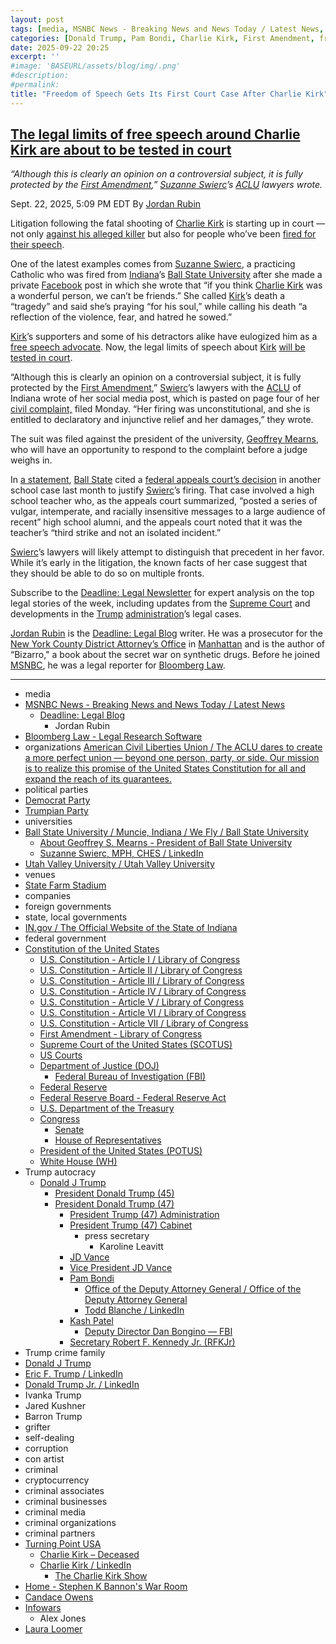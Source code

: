 ```yaml
---
layout: post
tags: [media, MSNBC News - Breaking News and News Today / Latest News, Deadline –  Legal Blog, Jordan Rubin, Bloomberg Law - Legal Research Software, organizations, American Civil Liberties Union / The ACLU dares to create a more perfect union — beyond one person party or side. Our mission is to realize this promise of the United States Constitution for all and expand the reach of its guarantees., political parties, Democrat Party, Trumpian Party, universities, Ball State University / Muncie Indiana / We Fly / Ball State University, About Geoffrey S. Mearns - President of Ball State University, Suzanne Swierc MPH CHES / LinkedIn, Utah Valley University / Utah Valley University, venues, State Farm Stadium, companies, foreign governments, state local governments, IN.gov / The Official Website of the State of Indiana, federal government, Constitution of the United States, U.S. Constitution - Article I / Library of Congress, U.S. Constitution - Article II / Library of Congress, U.S. Constitution - Article III / Library of Congress, U.S. Constitution - Article IV / Library of Congress, U.S. Constitution - Article V / Library of Congress, U.S. Constitution - Article VI / Library of Congress, U.S. Constitution - Article VII / Library of Congress, First Amendment - Library of Congress, Supreme Court of the United States (SCOTUS), US Courts, Department of Justice (DOJ), Federal Bureau of Investigation (FBI), Federal Reserve, Federal Reserve Board - Federal Reserve Act, U.S. Department of the Treasury, Congress, Senate, House of Representatives, President of the United States (POTUS), White House (WH), Trump autocracy, Donald J Trump, President Donald Trump (45), President Donald Trump (47), President Trump (47) Administration, President Trump (47) Cabinet, press secretary, Karoline Leavitt, JD Vance, Vice President JD Vance, Pam Bondi, Office of the Deputy Attorney General / Office of the Deputy Attorney General, Todd Blanche / LinkedIn, Kash Patel, Deputy Director Dan Bongino — FBI, Secretary Robert F. Kennedy Jr. (RFKJr), Trump crime family, Donald J Trump, Eric F. Trump / LinkedIn, Donald Trump Jr. / LinkedIn, Ivanka Trump, Jared Kushner, Barron Trump, grifter, self-dealing, corruption, con artist, criminal, cryptocurrency, criminal associates, criminal businesses, criminal media, criminal organizations, criminal partners, Turning Point USA, Charlie Kirk – Deceased, Charlie Kirk / LinkedIn, The Charlie Kirk Show, Home - Stephen K Bannon’s War Room, Candace Owens, Infowars, Alex Jones, Laura Loomer]
categories: [Donald Trump, Pam Bondi, Charlie Kirk, First Amendment, freedom of speech, Ball State University, Geoffrey S. Mearns]
date: 2025-09-22 20:25
excerpt: ''
#image: 'BASEURL/assets/blog/img/.png'
#description:
#permalink:
title: "Freedom of Speech Gets Its First Court Case After Charlie Kirk"
---
```



## [The legal limits of free speech around Charlie Kirk are about to be tested in court](https://www.msnbc.com/deadline-white-house/deadline-legal-blog/free-speech-charlie-kirk-ball-state-professor-swierc-rcna232997)

*“Although this is clearly an opinion on a controversial subject, it is fully protected by the [First Amendment](https://constitution.congress.gov/constitution/amendment-1/),” [Suzanne Swierc](https://www.linkedin.com/in/suzanne-swierc-mph-ches-a0847b39/)’s [ACLU](https://www.aclu.org/) lawyers wrote.*

Sept. 22, 2025, 5:09 PM EDT
By [Jordan Rubin](https://www.msnbc.com/author/jordan-rubin-ncpn1301611)

Litigation following the fatal shooting of [Charlie Kirk](https://www.charliekirk.com/) is starting up in court — not only [against his alleged killer](https://www.msnbc.com/deadline-white-house/deadline-legal-blog/tyler-robinson-death-penalty-charlie-kirk-shooting-utah-rcna231851) but also for people who’ve been [fired for their speech](https://www.desmoinesregister.com/story/news/crime-and-courts/2025/09/19/teacher-matthew-kargol-fired-for-charlie-kirk-post-suing-oskaloosa-schools/86228893007/).

One of the latest examples comes from [Suzanne Swierc](https://www.linkedin.com/in/suzanne-swierc-mph-ches-a0847b39/), a practicing Catholic who was fired from [Indiana](https://www.in.gov/core/index.html)’s [Ball State University](https://www.bsu.edu/) after she made a private [Facebook](https://www.facebook.com/) post in which she wrote that “if you think [Charlie Kirk](https://www.charliekirk.com/) was a wonderful person, we can’t be friends.” She called [Kirk](https://www.charliekirk.com/)’s death a “tragedy” and said she’s praying “for his soul,” while calling his death “a reflection of the violence, fear, and hatred he sowed.”

[Kirk](https://www.charliekirk.com/)’s supporters and some of his detractors alike have eulogized him as a [free speech advocate](https://www.usatoday.com/story/opinion/2025/09/21/charlie-kirk-jimmy-kimmel-free-speech-first-amendment/86240872007/). Now, the legal limits of speech about [Kirk](https://www.charliekirk.com/) [will be tested in court](https://wpde.com/news/local-politics/sc-teachers-aide-fired-over-charlie-kirk-comments-files-federal-lawsuit-s-spartanburg-lauren-vaughn-federal-first-amendment).

“Although this is clearly an opinion on a controversial subject, it is fully protected by the [First Amendment](https://constitution.congress.gov/constitution/amendment-1/),” [Swierc](https://www.linkedin.com/in/suzanne-swierc-mph-ches-a0847b39/)’s lawyers with the [ACLU](https://www.aclu.org/) of Indiana wrote of her social media post, which is pasted on page four of her [civil complaint,](https://storage.courtlistener.com/recap/gov.uscourts.insd.224599/gov.uscourts.insd.224599.1.0.pdf) filed Monday. “Her firing was unconstitutional, and she is entitled to declaratory and injunctive relief and her damages,” they wrote.

The suit was filed against the president of the university, [Geoffrey Mearns](https://www.bsu.edu/about/administrativeoffices/president/about-the-president), who will have an opportunity to respond to the complaint before a judge weighs in.

In [a statement](https://x.com/BallState/status/1968423525665886461), [Ball State](https://www.bsu.edu/) cited a [federal appeals court’s decision](https://cases.justia.com/federal/appellate-courts/ca7/24-1427/24-1427-2025-08-26.pdf?ts=1756218644) in another school case last month to justify [Swierc](https://www.linkedin.com/in/suzanne-swierc-mph-ches-a0847b39/)’s firing. That case involved a high school teacher who, as the appeals court summarized, “posted a series of vulgar, intemperate, and racially insensitive messages to a large audience of recent” high school alumni, and the appeals court noted that it was the teacher’s “third strike and not an isolated incident.”

[Swierc](https://www.linkedin.com/in/suzanne-swierc-mph-ches-a0847b39/)’s lawyers will likely attempt to distinguish that precedent in her favor. While it’s early in the litigation, the known facts of her case suggest that they should be able to do so on multiple fronts.

Subscribe to the [Deadline: Legal Newsletter](https://link.msnbc.com/join/5ck/msnbc-deadlinelegal-signup-inline) for expert analysis on the top legal stories of the week, including updates from the [Supreme Court](https://www.supremecourt.gov/) and developments in the [Trump](https://www.donaldjtrump.com/) [administration](https://www.whitehouse.gov/administration/)’s legal cases.

[Jordan Rubin](https://www.msnbc.com/author/jordan-rubin-ncpn1301611) is the [Deadline: Legal Blog](https://www.msnbc.com/deadline-white-house) writer. He was a prosecutor for the [New York County District Attorney’s Office](https://manhattanda.org/) in [Manhattan](https://manhattanda.org/) and is the author of “Bizarro," a book about the secret war on synthetic drugs. Before he joined [MSNBC](https://www.msnbc.com/), he was a legal reporter for [Bloomberg Law](https://pro.bloomberglaw.com/).

----
- media
- [MSNBC News - Breaking News and News Today / Latest News](https://www.msnbc.com/)
    - [Deadline: Legal Blog](https://www.msnbc.com/deadline-white-house)
        - Jordan Rubin
- [Bloomberg Law - Legal Research Software](https://pro.bloomberglaw.com/)
- organizations
    [American Civil Liberties Union / The ACLU dares to create a more perfect union — beyond one person, party, or side. Our mission is to realize this promise of the United States Constitution for all and expand the reach of its guarantees.](https://www.aclu.org/)
- political parties
- [Democrat Party](https://www.democrats.org/)
- [Trumpian Party](https://www.gop.com/)
- universities
- [Ball State University / Muncie, Indiana / We Fly / Ball State University](https://www.bsu.edu/)
    - [About Geoffrey S. Mearns - President of Ball State University](https://www.bsu.edu/about/administrativeoffices/president/about-the-president)
    - [Suzanne Swierc, MPH, CHES / LinkedIn](https://www.linkedin.com/in/suzanne-swierc-mph-ches-a0847b39/)
- [Utah Valley University / Utah Valley University](https://www.uvu.edu/)
- venues
- [State Farm Stadium](https://www.statefarmstadium.com/)
- companies
- foreign governments
- state, local governments 
- [IN.gov / The Official Website of the State of Indiana](https://www.in.gov/core/index.html)
- federal government
- [Constitution of the United States](https://constitution.congress.gov/constitution/)
    - [U.S. Constitution - Article I / Library of Congress](https://constitution.congress.gov/constitution/article-1/)
    - [U.S. Constitution - Article II / Library of Congress](https://constitution.congress.gov/constitution/article-2/)
    - [U.S. Constitution - Article III / Library of Congress](https://constitution.congress.gov/constitution/article-3/)
    - [U.S. Constitution - Article IV / Library of Congress](https://constitution.congress.gov/constitution/article-4/)
    - [U.S. Constitution - Article V / Library of Congress](https://constitution.congress.gov/constitution/article-5/)
    - [U.S. Constitution - Article VI / Library of Congress](https://constitution.congress.gov/constitution/article-6/)
    - [U.S. Constitution - Article VII / Library of Congress](https://constitution.congress.gov/constitution/article-7/)
    - [First Amendment - Library of Congress](https://constitution.congress.gov/constitution/amendment-1/)
    - [Supreme Court of the United States (SCOTUS)](https://www.supremecourt.gov/)
    - [US Courts](https://www.uscourts.gov/)
    - [Department of Justice (DOJ)](https://www.justice.gov/)
        - [Federal Bureau of Investigation (FBI)](https://www.fbi.gov/)
    - [Federal Reserve](https;//www.federalreserve.gov/)
    - [Federal Reserve Board - Federal Reserve Act](https://www.federalreserve.gov/aboutthefed/fract.htm)
    - [U.S. Department of the Treasury](https://home.treasury.gov/)
    - [Congress](https://www.congress.gov/)
        - [Senate](https://www.senate.gov/)
        - [House of Representatives](https://www.house.gov/)
     - [President of the United States (POTUS)](https://www.whitehouse.gov/)
    - [White House (WH)](https://www.whitehouse.gov/)
- Trump autocracy
    - [Donald J Trump](https://www.donaldjtrump.com/)
        - [President Donald Trump (45)](https://trumpwhitehouse.archives.gov/)
        - [President Donald Trump (47)](https://www.whitehouse.gov/administration/donald-j-trump/)
            - [President Trump (47) Administration](https://www.whitehouse.gov/administration/)
            - [President Trump (47) Cabinet](https://www.whitehouse.gov/administration/the-cabinet/)
                - press secretary
                    - Karoline Leavitt
            - [JD Vance](https://www.linkedin.com/in/jd-vance-770a9047/)
            - [Vice President JD Vance](https://www.whitehouse.gov/administration/jd-vance/)
            - [Pam Bondi](https://www.justice.gov/ag/staff-profile/meet-attorney-general)
                - [Office of the Deputy Attorney General / Office of the Deputy Attorney General](https://www.justice.gov/dag)
                - [Todd Blanche / LinkedIn](https://www.linkedin.com/in/toddblanche/)
            - [Kash Patel](https://www.fbi.gov/about/leadership-and-structure/director-patel)
                - [Deputy Director Dan Bongino — FBI](https://www.fbi.gov/about/leadership-and-structure/deputy-director-dan-bongino)
            - [Secretary Robert F. Kennedy Jr. (RFKJr)](https://www.hhs.gov/about/leadership/robert-kennedy.html)
- Trump crime family 
- [Donald J Trump](https://www.donaldjtrump.com/)
- [Eric F. Trump / LinkedIn](https://www.linkedin.com/in/erictrump/)
- [Donald Trump Jr. / LinkedIn](https://www.linkedin.com/in/donald-trump-jr-4454b862/)
- Ivanka Trump
- Jared Kushner
- Barron Trump 
- grifter
- self-dealing
- corruption
- con artist
- criminal 
- cryptocurrency
- criminal associates
- criminal businesses
- criminal media
- criminal organizations
- criminal partners
- [Turning Point USA](https://www.tpusa.com/)
    - [Charlie Kirk – Deceased](https://www.charliekirk.com/)
    - [Charlie Kirk / LinkedIn](https://www.linkedin.com/in/charlie-kirk/)
        - [The Charlie Kirk Show](https://thecharliekirkshow.com/)
- [Home - Stephen K Bannon's War Room](https://warroom.org/)
- [Candace Owens](https://www.candaceowens.com/)
- [Infowars](https://www.infowars.com/)
    - Alex Jones
- [Laura Loomer](https://loomered.com/)
